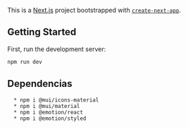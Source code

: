 This is a [Next.js](https://nextjs.org/) project bootstrapped with [`create-next-app`](https://github.com/vercel/next.js/tree/canary/packages/create-next-app).

## Getting Started

First, run the development server:

```bash
npm run dev
```

## Dependencias

      * npm i @mui/icons-material 
      * npm i @mui/material
      * npm i @emotion/react 
      * npm i @emotion/styled